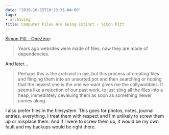 ```yaml
---
date: "2019-10-15T10:23:31-04:00"
tags:
- archiving
title: Computer Files Are Going Extinct - Simon Pitt
---
```


[Simon Pitt - OneZero](https://onezero.medium.com/the-death-of-the-computer-file-doc-43cb028c0506):

> Years ago websites were made of files; now they are made of dependencies.

And later...

> Perhaps this is the archivist in me, but this process of creating files and flinging them into an unsorted pot and then searching or hoping that the newest one is the one we want gives me the collywobbles. It seems like a rejection of our past work, to just sling all the files into a heap, immediately devaluing them as soon as something newer comes along.

I also prefer files in the filesystem. This goes for photos, notes, journal entries, everything. I treat them with respect and I'm unlikely to screw them up or misplace them. And if I were to screw them up, it would be my own fault and my backups would be right there.





